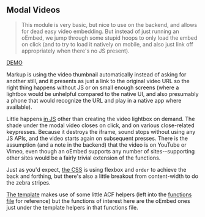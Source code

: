 ## Modal Videos

> This module is very basic, but nice to use on the backend, and allows for dead easy video embedding. But instead of just running an oEmbed, we jump through some stupid hoops to only load the embed on click (and to try to load it natively on mobile, and also just link off appropriately when there's no JS present).

[DEMO](https://ryansalerno.github.io/code-samples/modal-videos/)

Markup is using the video thumbnail automatically instead of asking for another still, and it presents as just a link to the original video URL so the right thing happens without JS or on small enough screens (where a lightbox would be unhelpful compared to the native UI, and also presumably a phone that would recognize the URL and play in a native app where available).

Little happens [in JS](./src/js/modal-videos.js) other than creating the video lightbox on demand. The shade under the modal video closes on click, and on various close-related keypresses. Because it destroys the iframe, sound stops without using any JS APIs, and the video starts again on subsequent presses. There is the assumption (and a note in the backend) that the video is on YouTube or Vimeo, even though an oEmbed supports any number of sites--supporting other sites would be a fairly trivial extension of the functions.

Just as you'd expect, [the CSS](./src/css/module-back-and-forth.scss) is using flexbox and `order` to achieve the back and forthing, but there's also a little breakout from content-width to do the zebra stripes.

[The template](./src/templates/module-back_and_forth.php) makes use of some little ACF helpers (left into the [functions file](./src/templates/custom-functions.php) for reference) but the functions of interest here are the oEmbed ones just under the template helpers in that functions file.
